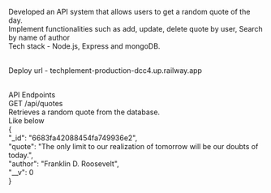 Developed an API system that allows users to get a random quote of the day.<br>
Implement functionalities such as add, update, delete quote by user, Search by name of author<br>
Tech stack - Node.js, Express and mongoDB.<br><br>

Deploy url - techplement-production-dcc4.up.railway.app<br><br>

API Endpoints<br>
GET /api/quotes<br>
Retrieves a random quote from the database.<br>
Like below<br>
{<br>
    "_id": "6683fa42088454fa749936e2",<br>
    "quote": "The only limit to our realization of tomorrow will be our doubts of today.",<br>
    "author": "Franklin D. Roosevelt",<br>
    "__v": 0<br>
}
